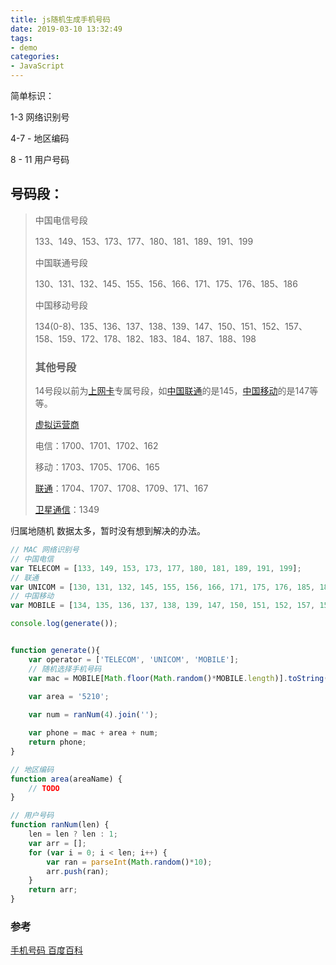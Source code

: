 ```yaml
---
title: js随机生成手机号码
date: 2019-03-10 13:32:49
tags:
- demo
categories:
- JavaScript
---
```




简单标识：

1-3 网络识别号

4-7 - 地区编码

8 - 11 用户号码

<!-- more -->

## 号码段：

> 中国电信号段
>
> 133、149、153、173、177、180、181、189、191、199
>
> 
>
> 中国联通号段
>
> 130、131、132、145、155、156、166、171、175、176、185、186
>
> 
>
> 中国移动号段
>
> 134(0-8)、135、136、137、138、139、147、150、151、152、157、158、159、172、178、182、183、184、187、188、198
>
> 
>
> ### 其他号段
>
> 14号段以前为[上网卡](https://baike.baidu.com/item/%E4%B8%8A%E7%BD%91%E5%8D%A1/2807977)专属号段，如[中国联通](https://baike.baidu.com/item/%E4%B8%AD%E5%9B%BD%E8%81%94%E9%80%9A)的是145，[中国移动](https://baike.baidu.com/item/%E4%B8%AD%E5%9B%BD%E7%A7%BB%E5%8A%A8)的是147等等。
>
> [虚拟运营商](https://baike.baidu.com/item/%E8%99%9A%E6%8B%9F%E8%BF%90%E8%90%A5%E5%95%86)
>
> 电信：1700、1701、1702、162
>
> 移动：1703、1705、1706、165
>
> [联通](https://baike.baidu.com/item/%E8%81%94%E9%80%9A)：1704、1707、1708、1709、171、167
>
> [卫星通信](https://baike.baidu.com/item/%E5%8D%AB%E6%98%9F%E9%80%9A%E4%BF%A1)：1349



归属地随机 数据太多，暂时没有想到解决的办法。

```js
// MAC 网络识别号
// 中国电信
var TELECOM = [133, 149, 153, 173, 177, 180, 181, 189, 191, 199];
// 联通
var UNICOM = [130, 131, 132, 145, 155, 156, 166, 171, 175, 176, 185, 186];
// 中国移动
var MOBILE = [134, 135, 136, 137, 138, 139, 147, 150, 151, 152, 157, 158, 159, 172, 178, 182, 183, 184, 187, 188, 198];

console.log(generate());


function generate(){
    var operator = ['TELECOM', 'UNICOM', 'MOBILE'];
    // 随机选择手机号码
    var mac = MOBILE[Math.floor(Math.random()*MOBILE.length)].toString();

    var area = '5210';
    
    var num = ranNum(4).join('');

    var phone = mac + area + num;
    return phone;
}

// 地区编码
function area(areaName) {
    // TODO
}

// 用户号码
function ranNum(len) {
    len = len ? len : 1;
    var arr = [];
    for (var i = 0; i < len; i++) {
        var ran = parseInt(Math.random()*10);
        arr.push(ran);
    }
    return arr;
}
```



### 参考

[手机号码 百度百科](https://baike.baidu.com/item/%E6%89%8B%E6%9C%BA%E5%8F%B7%E7%A0%81/1417348?fr=aladdin#1)